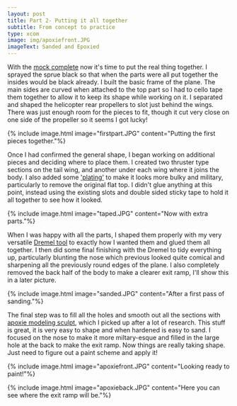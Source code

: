 ```yaml
---
layout: post
title: Part 2- Putting it all together
subtitle: From concept to practice
type: xcom
image: img/apoxiefront.JPG
imageText: Sanded and Epoxied
---
```


With the [mock complete](http://whilegaming.github.io/2016-11-20-BirdPlane) now it's time to put the real thing together. I
sprayed the sprue black so that when the parts were all put together the insides would be black already. I built the basic frame of the plane. The main sides are curved when attached to the top part so I had to cello tape them together to allow it to keep its shape while working on it. I separated and shaped the helicopter rear propellers to slot just behind the wings. There was just enough room for the pieces to fit, though it cut very close on one side of the propeller so it seems I got lucky!

{% include image.html image="firstpart.JPG" content="Putting the first pieces together."%}

Once I had confirmed the general shape, I began working on additional pieces and deciding where to place them. I created two thruster type sections on the tail wing, and another under each wing where it joins the body. I also added some ['plating'](https://en.m.wikipedia.org/wiki/Vehicle_armour) to make it looks more bulky and military, particularly to remove the original flat top. I didn't glue anything at this point, instead using the existing slots and double sided sticky tape to hold it all together to see
how it looked.

{% include image.html image="taped.JPG" content="Now with extra parts."%}

When I was happy with all the parts, I shaped them properly with my very versatile [Dremel tool](https://www.dremel.com/en_US/products/-/show-product/tools/3000-variable-speed-rotary-tool) to exactly how I wanted them and glued them all together. I then did some final finishing with the Dremel to tidy everything up, particularly blunting the nose which previous looked quite comical and sharpening all the previously round edges of the plane. I also completely removed the back half of the body to make a clearer exit ramp, I'll show this in a later picture.

{% include image.html image="sanded.JPG" content="After a first pass of sanding."%}

The final step was to fill all the holes and smooth out all the sections with [apoxie modeling sculpt](https://www.avesstudio.com/apoxie/apoxie-sculpt), which I picked up after a lot of research. This stuff is great, it is very easy to shape and when hardened is easy to sand. I focused on the nose to make it more miltary-esque and filled in the large hole at the back to make the exit ramp. Now things are really taking shape. Just need to figure out a paint scheme and apply it!

{% include image.html image="apoxiefront.JPG" content="Looking ready to paint!"%}

{% include image.html image="apoxieback.JPG" content="Here you can see where the exit ramp will be."%}
